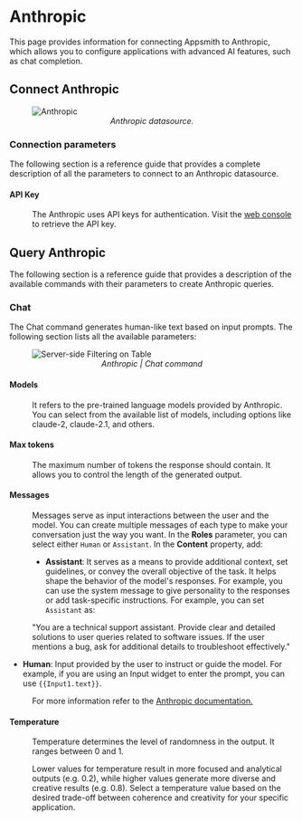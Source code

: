 # Anthropic


This page provides information for connecting Appsmith to Anthropic, which allows you to configure applications with advanced AI features, such as chat completion.


## Connect Anthropic

 <figure>
  <img src="/img/connect-anthropic.png" style= {{width:"810px", height:"auto"}} alt="Anthropic"/>
  <figcaption align = "center"><i>Anthropic datasource.</i></figcaption>
</figure>


### Connection parameters

The following section is a reference guide that provides a complete description of all the parameters to connect to an Anthropic datasource.


#### API Key

<dd>

The Anthropic uses API keys for authentication. Visit the [web console](https://console.anthropic.com/) to retrieve the API key.

</dd>

## Query Anthropic

The following section is a reference guide that provides a description of the available commands with their parameters to create Anthropic queries.

### Chat

The Chat command generates human-like text based on input prompts. The following section lists all the available parameters:

  <figure>
  <img src="/img/anthropic-chat.png" style= {{width:"720px", height:"auto"}} alt="Server-side Filtering on Table"/>
  <figcaption align = "center"><i>Anthropic | Chat command</i></figcaption>
</figure>

#### Models

<dd>

It refers to the pre-trained language models provided by Anthropic. You can select from the available list of models, including options like claude-2, claude-2.1, and others. 

</dd>


#### Max tokens


<dd>

The maximum number of tokens the response should contain. It allows you to control the length of the generated output.

</dd>

#### Messages

<dd>

Messages serve as input interactions between the user and the model. You can create multiple messages of each type to make your conversation just the way you want. In the **Roles** parameter, you can select either `Human` or `Assistant`. In the **Content** property, add:

* **Assistant**: It serves as a means to provide additional context, set guidelines, or convey the overall objective of the task. It helps shape the behavior of the model's responses. For example, you can use the system message to give personality to the responses or add task-specific instructions. For example, you can set `Assistant` as:

<dd>


 "You are a technical support assistant. Provide clear and detailed solutions to user queries related to software issues. If the user mentions a bug, ask for additional details to troubleshoot effectively."

</dd>

* **Human**: Input provided by the user to instruct or guide the model. For example, if you are using an Input widget to enter the prompt, you can use `{{Input1.text}}`.

<dd>

For more information refer to the [Anthropic documentation.](https://docs.anthropic.com/claude/reference/complete_post)

</dd>


</dd>

#### Temperature

<dd>

 Temperature determines the level of randomness in the output. It ranges between 0 and 1. 

Lower values for temperature result in more focused and analytical outputs (e.g. 0.2), while higher values generate more diverse and creative results (e.g. 0.8). Select a temperature value based on the desired trade-off between coherence and creativity for your specific application.

</dd>
